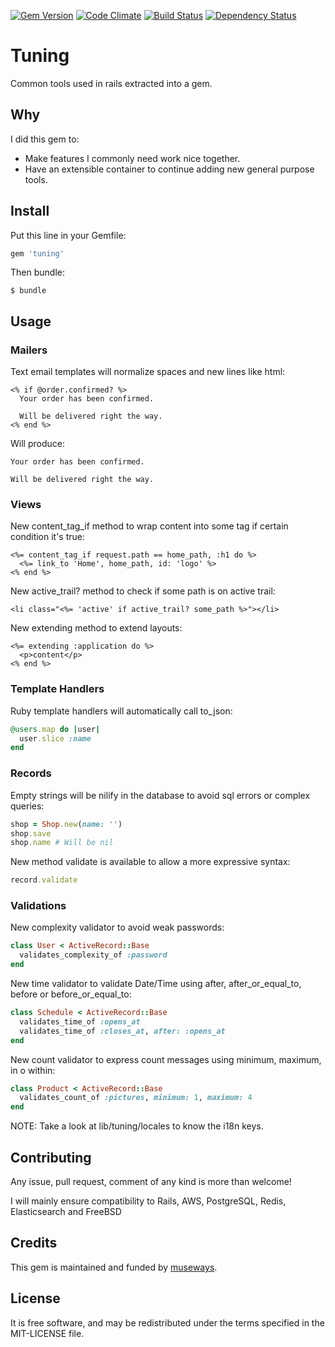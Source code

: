 [![Gem Version](https://badge.fury.io/rb/tuning.svg)](http://badge.fury.io/rb/tuning)
[![Code Climate](https://codeclimate.com/github/museways/tuning/badges/gpa.svg)](https://codeclimate.com/github/museways/tuning)
[![Build Status](https://travis-ci.org/museways/tuning.svg)](https://travis-ci.org/museways/tuning)
[![Dependency Status](https://gemnasium.com/museways/tuning.svg)](https://gemnasium.com/museways/tuning)

# Tuning

Common tools used in rails extracted into a gem.

## Why

I did this gem to:

- Make features I commonly need work nice together.
- Have an extensible container to continue adding new general purpose tools.

## Install

Put this line in your Gemfile:
```ruby
gem 'tuning'
```

Then bundle:
```
$ bundle
```

## Usage

### Mailers

Text email templates will normalize spaces and new lines like html:
```erb
<% if @order.confirmed? %>
  Your order has been confirmed.

  Will be delivered right the way.
<% end %>
```

Will produce:
```
Your order has been confirmed.

Will be delivered right the way.
```

### Views

New content_tag_if method to wrap content into some tag if certain condition it's true:
```erb
<%= content_tag_if request.path == home_path, :h1 do %>
  <%= link_to 'Home', home_path, id: 'logo' %>
<% end %>
```

New active_trail? method to check if some path is on active trail:
```erb
<li class="<%= 'active' if active_trail? some_path %>"></li>
```

New extending method to extend layouts:
```erb
<%= extending :application do %>
  <p>content</p>
<% end %>
```

### Template Handlers

Ruby template handlers will automatically call to_json:
```ruby
@users.map do |user|
  user.slice :name
end
```

### Records

Empty strings will be nilify in the database to avoid sql errors or complex queries:
```ruby
shop = Shop.new(name: '')
shop.save
shop.name # Will be nil
```

New method validate is available to allow a more expressive syntax:
```ruby
record.validate
```

### Validations

New complexity validator to avoid weak passwords:
```ruby
class User < ActiveRecord::Base
  validates_complexity_of :password
end
```

New time validator to validate Date/Time using after, after_or_equal_to, before or before_or_equal_to:
```ruby
class Schedule < ActiveRecord::Base
  validates_time_of :opens_at
  validates_time_of :closes_at, after: :opens_at
end
```

New count validator to express count messages using minimum, maximum, in o within:
```ruby
class Product < ActiveRecord::Base
  validates_count_of :pictures, minimum: 1, maximum: 4
end
```

NOTE: Take a look at lib/tuning/locales to know the i18n keys.

## Contributing

Any issue, pull request, comment of any kind is more than welcome!

I will mainly ensure compatibility to Rails, AWS, PostgreSQL, Redis, Elasticsearch and FreeBSD 

## Credits

This gem is maintained and funded by [museways](https://github.com/museways).

## License

It is free software, and may be redistributed under the terms specified in the MIT-LICENSE file.
